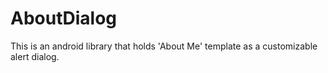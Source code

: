 # AboutDialog
This is an android library that holds 'About Me' template as a customizable alert dialog.
